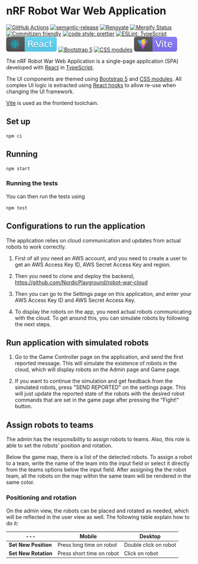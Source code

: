 # nRF Robot War Web Application

[![GitHub Actions](https://github.com/NordicPlayground/robot-war-app/workflows/Test%20and%20Release/badge.svg)](https://github.com/NordicPlayground/robot-war-app/actions)
[![semantic-release](https://img.shields.io/badge/%20%20%F0%9F%93%A6%F0%9F%9A%80-semantic--release-e10079.svg)](https://github.com/semantic-release/semantic-release)
[![Renovate](https://img.shields.io/badge/renovate-enabled-brightgreen.svg)](https://renovatebot.com)
[![Mergify Status](https://img.shields.io/endpoint.svg?url=https://api.mergify.com/v1/badges/NordicPlayground/robot-war-app)](https://mergify.io)
[![Commitizen friendly](https://img.shields.io/badge/commitizen-friendly-brightgreen.svg)](http://commitizen.github.io/cz-cli/)
[![code style: prettier](https://img.shields.io/badge/code_style-prettier-ff69b4.svg)](https://github.com/prettier/prettier/)
[![ESLint: TypeScript](https://img.shields.io/badge/ESLint-TypeScript-blue.svg)](https://github.com/typescript-eslint/typescript-eslint)
[![React](https://github.com/aleen42/badges/raw/master/src/react.svg)](https://reactjs.org/)
[![Bootstrap 5](https://img.shields.io/badge/Bootstrap-5-ffffff?labelColor=7952b3)](https://getbootstrap.com/docs/5.0/)
[![CSS modules](https://img.shields.io/badge/CSS-modules-yellow)](https://github.com/css-modules/css-modules)
[![Vite](https://github.com/aleen42/badges/raw/master/src/vitejs.svg)](https://vitejs.dev/)

The nRF Robot War Web Application is a single-page application (SPA) developed
with [React](https://reactjs.org/) in
[TypeScript](https://www.typescriptlang.org/).

The UI components are themed using
[Bootstrap 5](https://getbootstrap.com/docs/5.0/) and
[CSS modules](https://github.com/css-modules/css-modules). All complex UI logic
is extracted using [React hooks](https://reactjs.org/docs/hooks-custom.html) to
allow re-use when changing the UI framework.

[Vite](https://vitejs.dev/) is used as the frontend toolchain.

## Set up

    npm ci

## Running

    npm start

### Running the tests

You can then run the tests using

    npm test

## Configurations to run the application

The application relies on cloud communication and updates from actual robots to
work correctly.

1. First of all you need an AWS account, and you need to create a user to get an
   AWS Access Key ID, AWS Secret Access Key and region.

2. Then you need to clone and deploy the backend,
   https://github.com/NordicPlayground/robot-war-cloud

3. Then you can go to the Settings page on this application, and enter your AWS
   Access Key ID and AWS Secret Access Key.

4. To display the robots on the app, you need actual robots communicating with
   the cloud. To get around this, you can simulate robots by following the next
   steps.

## Run application with simulated robots

1. Go to the Game Controller page on the application, and send the first
   reported message. This will simulate the existence of robots in the cloud,
   which will display robots on the Admin page and Game page.

2. If you want to continue the simulation and get feedback from the simulated
   robots, press "SEND REPORTED" on the settings page. This will just update the
   reported state of the robots with the desired robot commands that are set in
   the game page after pressing the "Fight!" button.

## Assign robots to teams

The admin has the responsibility to assign robots to teams. Also, this role is
able to set the robots' position and rotation.

Below the game map, there is a list of the detected robots. To assign a robot to
a team, write the name of the team into the input field or select it directly
from the teams options below the input field. After assigning the the robot
team, all the robots on the map within the same team will be rendered in the
same color.

### Positioning and rotation

On the admin view, the robots can be placed and rotated as needed, which will be
reflected in the user view as well. The following table explain how to do it:

| ---                  | Mobile                    | Desktop               |
| -------------------- | ------------------------- | --------------------- |
| **Set New Position** | Press long time on robot  | Double click on robot |
| **Set New Rotation** | Press short time on robot | Click on robot        |
